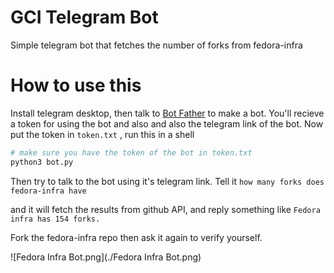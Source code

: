 # GCI Telegram Bot

Simple telegram bot that fetches the number of forks from fedora-infra

# How to use this

Install telegram desktop, then talk to [Bot Father](https://telegram.me/BotFather) to make a bot. You'll recieve a token for using the bot and also and also the telegram link of the bot. Now put the token in `token.txt` , run this in a shell

```bash
# make sure you have the token of the bot in token.txt
python3 bot.py
```

Then try to talk to  the bot using it's telegram link. Tell it
`how many forks does fedora-infra have`

and it will fetch the results from github API, and reply something like
`Fedora infra has 154 forks.`

Fork the fedora-infra repo then ask it again to verify yourself.

![Fedora Infra Bot.png](./Fedora Infra Bot.png)
